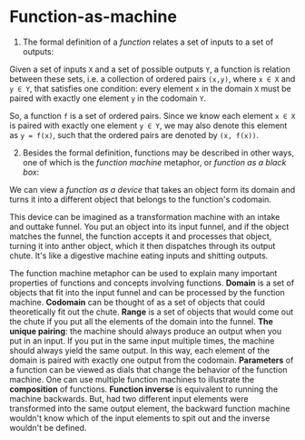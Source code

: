 # Function-as-machine

1. The formal definition of a *function* relates a set of inputs to a set of outputs:

Given a set of inputs `X` and 
a set of possible outputs `Y`, 
a function is relation between these sets, 
i.e. a collection of ordered pairs `(x,y)`, 
where `x ∈ X` and `y ∈ Y`, 
that satisfies one condition: 
every element `x` in the domain `X` 
must be paired with 
exactly one element `y` in the codomain `Y`.

So, a function `f` is a set of ordered pairs. 
Since we know each element `x ∈ X` is paired 
with exactly one element `y ∈ Y`, 
we may also denote this element as `y = f(x)`, 
such that the ordered pairs are denoted by `(x, f(x))`.


2. Besides the formal definition, functions may be described in other ways, one of which is the *function machine* metaphor, or *function as a black box*:

We can view a *function as a device* that takes an object form its domain and turns it into a different object that belongs to the function's codomain.

This device can be imagined as 
a transformation machine 
with an intake and outtake funnel. 
You put an object into its input funnel, 
and if the object matches the funnel, 
the function accepts it and processes that object, 
turning it into anther object, 
which it then dispatches through its output chute.
It's like a digestive machine 
eating inputs and shitting outputs.

The function machine metaphor can be used to explain many important properties of functions and concepts involving functions. **Domain** is a set of objects that fit into the input funnel and can be processed by the function machine. **Codomain** can be thought of as a set of objects that could theoretically fit out the chute. **Range** is a set of objects that would come out the chute if you put all the elements of the domain into the funnel. **The unique pairing**: the machine should always produce an output when you put in an input. If you put in the same input multiple times, the machine should always yield the same output. In this way, each element of the domain is paired with exactly one output from the codomain. **Parameters** of a function can be viewed as dials that change the behavior of the function machine. One can use multiple function machines to illustrate the **composition** of functions. **Function inverse** is equivalent to running the machine backwards. But, had two different input elements were transformed into the same output element, the backward function machine wouldn't know which of the input elements to spit out and the inverse wouldn't be defined.
